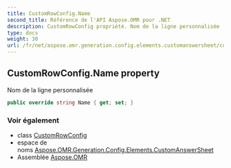 ```yaml
---
title: CustomRowConfig.Name
second_title: Référence de l'API Aspose.OMR pour .NET
description: CustomRowConfig propriété. Nom de la ligne personnalisée
type: docs
weight: 30
url: /fr/net/aspose.omr.generation.config.elements.customanswersheet/customrowconfig/name/
---
```

## CustomRowConfig.Name property

Nom de la ligne personnalisée

```csharp
public override string Name { get; set; }
```

### Voir également

* class [CustomRowConfig](../)
* espace de noms [Aspose.OMR.Generation.Config.Elements.CustomAnswerSheet](../../customrowconfig/)
* Assemblée [Aspose.OMR](../../../)


